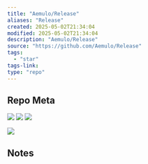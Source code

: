 ```yaml
---
title: "Aemulo/Release"
aliases: "Release"
created: 2025-05-02T21:34:04
modified: 2025-05-02T21:34:04
description: "Aemulo/Release"
source: "https://github.com/Aemulo/Release"
tags:
  - "star"
tags-link:
type: "repo"
---
```

## Repo Meta

![](https://img.shields.io/github/stars/Aemulo/Release?style=for-the-badge&label=stars) ![](https://img.shields.io/github/repo-size/Aemulo/Release?style=for-the-badge&label=size) ![](https://img.shields.io/github/created-at/Aemulo/Release?style=for-the-badge&label=since)

[![](https://github-readme-stats.vercel.app/api/pin/?username=Aemulo&repo=Release&bg_color=00000000)](https://github.com/Aemulo/Release)

## Notes

